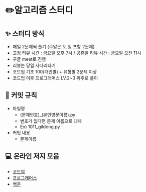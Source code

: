 # ✏️알고리즘 스터디

## ✨ 스터디 방식

* 매일 2문제씩 풀기 (주말은 토,일 포함 2문제)
* 고정 리뷰 시간 : 금요일 오후 7시 / 공휴일 리뷰 시간 : 금요일 오전 11시
* 구글 meet로 진행
* 리뷰는 당일 사다리타기
* 코드업 기초 100(개인별) + 유형별 2문제 이상
* 코드업 이후 프로그래머스 LV.2~3 위주로 풀이

## 🙋 커밋 규칙

* 파일명
  * (문제번호)_(본인영문이름).py
  * 번호가 없다면 문제 이름으로 대체
  * Ex) 1011_gildong.py
* 커밋 내용
  * 문제이름

## **💻** 온라인 저지 모음

* [코드업](https://codeup.kr/index.php)
* [프로그래머스](https://programmers.co.kr/)
* [백준](https://www.acmicpc.net/)

